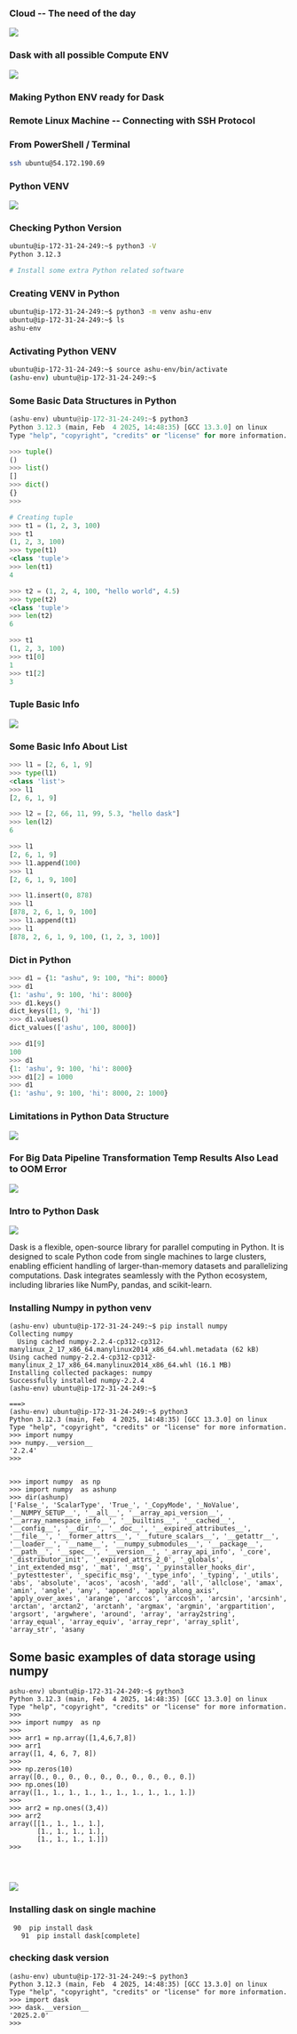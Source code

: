 ### Cloud -- The need of the day 

<img src="cl1.png">

### Dask with all possible Compute ENV 

<img src="cl2.png">

### Making Python ENV ready for Dask 

### Remote Linux Machine -- Connecting with SSH Protocol 

### From PowerShell / Terminal 
```sh
ssh ubuntu@54.172.190.69
```

### Python VENV 

<img src="cl3.png">

### Checking Python Version 

```sh
ubuntu@ip-172-31-24-249:~$ python3 -V
Python 3.12.3

# Install some extra Python related software 
```

### Creating VENV in Python 

```sh
ubuntu@ip-172-31-24-249:~$ python3 -m venv ashu-env 
ubuntu@ip-172-31-24-249:~$ ls
ashu-env
```

### Activating Python VENV 

```sh
ubuntu@ip-172-31-24-249:~$ source ashu-env/bin/activate
(ashu-env) ubuntu@ip-172-31-24-249:~$ 
```

### Some Basic Data Structures in Python 

```python
(ashu-env) ubuntu@ip-172-31-24-249:~$ python3
Python 3.12.3 (main, Feb  4 2025, 14:48:35) [GCC 13.3.0] on linux
Type "help", "copyright", "credits" or "license" for more information.

>>> tuple()
()
>>> list()
[]
>>> dict()
{}
>>> 

# Creating tuple 
>>> t1 = (1, 2, 3, 100)
>>> t1
(1, 2, 3, 100)
>>> type(t1)
<class 'tuple'>
>>> len(t1)
4

>>> t2 = (1, 2, 4, 100, "hello world", 4.5)
>>> type(t2)
<class 'tuple'>
>>> len(t2)
6

>>> t1
(1, 2, 3, 100)
>>> t1[0]
1
>>> t1[2]
3
```

### Tuple Basic Info 

<img src="tup1.png">

### Some Basic Info About List 

```python
>>> l1 = [2, 6, 1, 9]
>>> type(l1)
<class 'list'>
>>> l1
[2, 6, 1, 9]

>>> l2 = [2, 66, 11, 99, 5.3, "hello dask"]
>>> len(l2)
6

>>> l1
[2, 6, 1, 9]
>>> l1.append(100)
>>> l1
[2, 6, 1, 9, 100]

>>> l1.insert(0, 878)
>>> l1
[878, 2, 6, 1, 9, 100]
>>> l1.append(t1)
>>> l1
[878, 2, 6, 1, 9, 100, (1, 2, 3, 100)]
```

### Dict in Python 

```python
>>> d1 = {1: "ashu", 9: 100, "hi": 8000}
>>> d1
{1: 'ashu', 9: 100, 'hi': 8000}
>>> d1.keys()
dict_keys([1, 9, 'hi'])
>>> d1.values()
dict_values(['ashu', 100, 8000])

>>> d1[9]
100
>>> d1
{1: 'ashu', 9: 100, 'hi': 8000}
>>> d1[2] = 1000
>>> d1
{1: 'ashu', 9: 100, 'hi': 8000, 2: 1000}
```

### Limitations in Python Data Structure 

<img src="ds1.png">

### For Big Data Pipeline Transformation Temp Results Also Lead to OOM Error 

<img src="ds2.png">

### Intro to Python Dask 

<img src="ds3.png">

Dask is a flexible, open-source library for parallel computing in Python. It is designed to scale Python code from single machines to large clusters, enabling efficient handling of larger-than-memory datasets and parallelizing computations. Dask integrates seamlessly with the Python ecosystem, including libraries like NumPy, pandas, and scikit-learn.

### Installing Numpy in python venv 

```
(ashu-env) ubuntu@ip-172-31-24-249:~$ pip install numpy 
Collecting numpy
  Using cached numpy-2.2.4-cp312-cp312-manylinux_2_17_x86_64.manylinux2014_x86_64.whl.metadata (62 kB)
Using cached numpy-2.2.4-cp312-cp312-manylinux_2_17_x86_64.manylinux2014_x86_64.whl (16.1 MB)
Installing collected packages: numpy
Successfully installed numpy-2.2.4
(ashu-env) ubuntu@ip-172-31-24-249:~$ 

===>
(ashu-env) ubuntu@ip-172-31-24-249:~$ python3
Python 3.12.3 (main, Feb  4 2025, 14:48:35) [GCC 13.3.0] on linux
Type "help", "copyright", "credits" or "license" for more information.
>>> import numpy
>>> numpy.__version__
'2.2.4'
>>> 


>>> import numpy  as np 
>>> import numpy  as ashunp
>>> dir(ashunp)
['False_', 'ScalarType', 'True_', '_CopyMode', '_NoValue', '__NUMPY_SETUP__', '__all__', '__array_api_version__', '__array_namespace_info__', '__builtins__', '__cached__', '__config__', '__dir__', '__doc__', '__expired_attributes__', '__file__', '__former_attrs__', '__future_scalars__', '__getattr__', '__loader__', '__name__', '__numpy_submodules__', '__package__', '__path__', '__spec__', '__version__', '_array_api_info', '_core', '_distributor_init', '_expired_attrs_2_0', '_globals', '_int_extended_msg', '_mat', '_msg', '_pyinstaller_hooks_dir', '_pytesttester', '_specific_msg', '_type_info', '_typing', '_utils', 'abs', 'absolute', 'acos', 'acosh', 'add', 'all', 'allclose', 'amax', 'amin', 'angle', 'any', 'append', 'apply_along_axis', 'apply_over_axes', 'arange', 'arccos', 'arccosh', 'arcsin', 'arcsinh', 'arctan', 'arctan2', 'arctanh', 'argmax', 'argmin', 'argpartition', 'argsort', 'argwhere', 'around', 'array', 'array2string', 'array_equal', 'array_equiv', 'array_repr', 'array_split', 'array_str', 'asany

```

## Some basic examples of data storage using numpy 

```
ashu-env) ubuntu@ip-172-31-24-249:~$ python3
Python 3.12.3 (main, Feb  4 2025, 14:48:35) [GCC 13.3.0] on linux
Type "help", "copyright", "credits" or "license" for more information.
>>> 
>>> import numpy  as np 
>>> 
>>> arr1 = np.array([1,4,6,7,8])
>>> arr1
array([1, 4, 6, 7, 8])
>>> 
>>> np.zeros(10)
array([0., 0., 0., 0., 0., 0., 0., 0., 0., 0.])
>>> np.ones(10)
array([1., 1., 1., 1., 1., 1., 1., 1., 1., 1.])
>>> 
>>> arr2 = np.ones((3,4))
>>> arr2
array([[1., 1., 1., 1.],
       [1., 1., 1., 1.],
       [1., 1., 1., 1.]])
>>> 




```

<img src="np1.png">


### Installing dask on single machine 

```
 90  pip install dask 
   91  pip install dask[complete] 
```

### checking dask version 

```
(ashu-env) ubuntu@ip-172-31-24-249:~$ python3
Python 3.12.3 (main, Feb  4 2025, 14:48:35) [GCC 13.3.0] on linux
Type "help", "copyright", "credits" or "license" for more information.
>>> import dask
>>> dask.__version__
'2025.2.0'
>>> 

```
